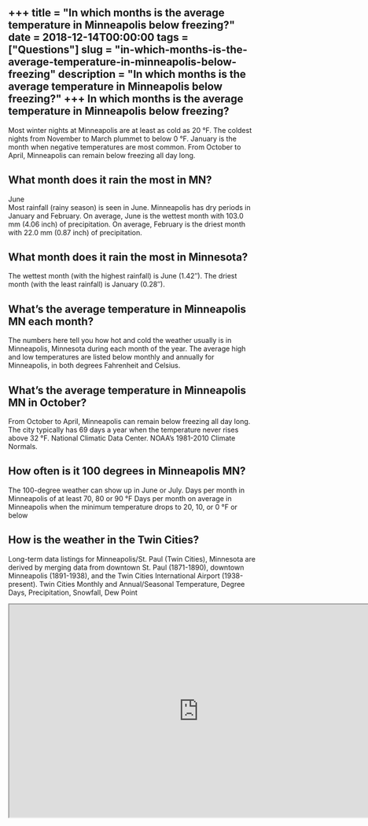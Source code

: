 +++
title = "In which months is the average temperature in Minneapolis below freezing?"
date = 2018-12-14T00:00:00
tags = ["Questions"]
slug = "in-which-months-is-the-average-temperature-in-minneapolis-below-freezing"
description = "In which months is the average temperature in Minneapolis below freezing?"
+++
In which months is the average temperature in Minneapolis below freezing?
-------------------------------------------------------------------------

Most winter nights at Minneapolis are at least as cold as 20 °F. The coldest nights from November to March plummet to below 0 °F. January is the month when negative temperatures are most common. From October to April, Minneapolis can remain below freezing all day long.

What month does it rain the most in MN?
---------------------------------------

June  
Most rainfall (rainy season) is seen in June. Minneapolis has dry periods in January and February. On average, June is the wettest month with 103.0 mm (4.06 inch) of precipitation. On average, February is the driest month with 22.0 mm (0.87 inch) of precipitation.

What month does it rain the most in Minnesota?
----------------------------------------------

The wettest month (with the highest rainfall) is June (1.42″). The driest month (with the least rainfall) is January (0.28″).

What’s the average temperature in Minneapolis MN each month?
------------------------------------------------------------

The numbers here tell you how hot and cold the weather usually is in Minneapolis, Minnesota during each month of the year. The average high and low temperatures are listed below monthly and annually for Minneapolis, in both degrees Fahrenheit and Celsius.

What’s the average temperature in Minneapolis MN in October?
------------------------------------------------------------

From October to April, Minneapolis can remain below freezing all day long. The city typically has 69 days a year when the temperature never rises above 32 °F. National Climatic Data Center. NOAA’s 1981-2010 Climate Normals.

How often is it 100 degrees in Minneapolis MN?
----------------------------------------------

The 100-degree weather can show up in June or July. Days per month in Minneapolis of at least 70, 80 or 90 °F Days per month on average in Minneapolis when the minimum temperature drops to 20, 10, or 0 °F or below

How is the weather in the Twin Cities?
--------------------------------------

Long-term data listings for Minneapolis/St. Paul (Twin Cities), Minnesota are derived by merging data from downtown St. Paul (1871-1890), downtown Minneapolis (1891-1938), and the Twin Cities International Airport (1938-present). Twin Cities Monthly and Annual/Seasonal Temperature, Degree Days, Precipitation, Snowfall, Dew Point

<iframe allow="accelerometer; autoplay; clipboard-write; encrypted-media; gyroscope; picture-in-picture" allowfullscreen="" class="__youtube_prefs__  epyt-is-override  no-lazyload" data-no-lazy="1" data-origheight="433" data-origwidth="770" data-skipgform_ajax_framebjll="" height="433" id="_ytid_36166" loading="lazy" src="https://www.youtube.com/embed/gpCtA6SrflM?enablejsapi=1&autoplay=0&cc_load_policy=0&cc_lang_pref=&iv_load_policy=1&loop=0&modestbranding=0&rel=1&fs=1&playsinline=0&autohide=2&theme=dark&color=red&controls=1&" title="YouTube player" width="770"></iframe>